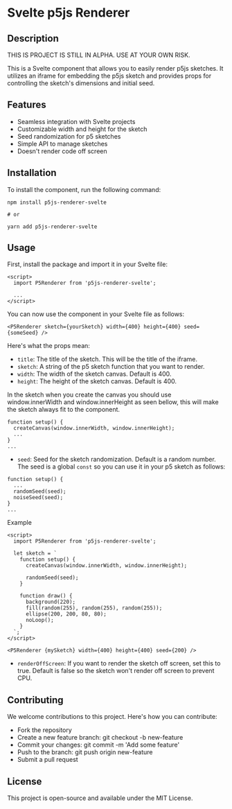 # Svelte p5js Renderer

## Description

THIS IS PROJECT IS STILL IN ALPHA. USE AT YOUR OWN RISK.

This is a Svelte component that allows you to easily render p5js sketches. It utilizes an iframe for embedding the p5js sketch and provides props for controlling the sketch's dimensions and initial seed.

## Features

- Seamless integration with Svelte projects
- Customizable width and height for the sketch
- Seed randomization for p5 sketches
- Simple API to manage sketches
- Doesn't render code off screen

## Installation

To install the component, run the following command:

```
npm install p5js-renderer-svelte

# or

yarn add p5js-renderer-svelte
```

## Usage

First, install the package and import it in your Svelte file:

```
<script>
  import P5Renderer from 'p5js-renderer-svelte';

  ...
</script>
```

You can now use the component in your Svelte file as follows:

```
<P5Renderer sketch={yourSketch} width={400} height={400} seed={someSeed} />
```

Here's what the props mean:

- `title`: The title of the sketch. This will be the title of the iframe.
- `sketch`: A string of the p5 sketch function that you want to render.
- `width`: The width of the sketch canvas. Default is 400.
- `height`: The height of the sketch canvas. Default is 400.

In the sketch when you create the canvas you should use window.innerWidth and window.innerHeight as seen bellow, this will make the sketch always fit to the component.

```
function setup() {
  createCanvas(window.innerWidth, window.innerHeight);
  ...
}
...
```

- `seed`: Seed for the sketch randomization. Default is a random number. The seed is a global `const` so you can use it in your p5 sketch as follows:

```
function setup() {
  ...
  randomSeed(seed);
  noiseSeed(seed);
}
...
```

Example

```
<script>
  import P5Renderer from 'p5js-renderer-svelte';

  let sketch = `
    function setup() {
      createCanvas(window.innerWidth, window.innerHeight);

      randomSeed(seed);
    }

    function draw() {
      background(220);
      fill(random(255), random(255), random(255));
      ellipse(200, 200, 80, 80);
      noLoop();
    }
  `;
</script>

<P5Renderer {mySketch} width={400} height={400} seed={200} />
```

- `renderOffScreen`: If you want to render the sketch off screen, set this to true. Default is false so the sketch
  won't render off screen to prevent CPU.

## Contributing

We welcome contributions to this project. Here's how you can contribute:

- Fork the repository
- Create a new feature branch: git checkout -b new-feature
- Commit your changes: git commit -m 'Add some feature'
- Push to the branch: git push origin new-feature
- Submit a pull request

## License

This project is open-source and available under the MIT License.
